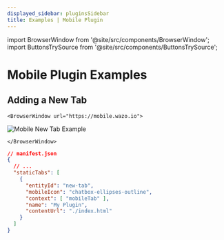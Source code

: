 ```yaml
---
displayed_sidebar: pluginsSidebar
title: Examples | Mobile Plugin
---
```


import BrowserWindow from '@site/src/components/BrowserWindow';
import ButtonsTrySource from '@site/src/components/ButtonsTrySource';

# Mobile Plugin Examples

## Adding a New Tab

```mdx-code-block
<BrowserWindow url="https://mobile.wazo.io">
```
![Mobile New Tab Example](/img/plugins/ui/mobile/example-general-mobile.jpg)
```mdx-code-block
</BrowserWindow>
```

```json
// manifest.json
{
  // ...
  "staticTabs": [
    {
      "entityId": "new-tab",
      "mobileIcon": "chatbox-ellipses-outline",
      "context": [ "mobileTab" ],
      "name": "My Plugin",
      "contentUrl": "./index.html"
    }
  ]
}

```

<ButtonsTrySource
    product="app"
    source="https://github.com/wazo-communication/developers.wazo.io/tree/main/static/examples/mobile/general"
/>
